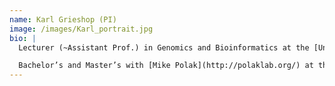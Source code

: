 ```yaml
---
name: Karl Grieshop (PI)
image: /images/Karl_portrait.jpg
bio: |
  Lecturer (~Assistant Prof.) in Genomics and Bioinformatics at the [University of East Anglia](https://research-portal.uea.ac.uk/en/persons/karl-grieshop).

  Bachelor’s and Master’s with [Mike Polak](http://polaklab.org/) at the University of Cincinnati (2009, 2012), PhD with [Göran Arnqvist](http://arnqvist.org/) and [David Berger](http://www.ieg.uu.se/animal-ecology/Research+groups/berger-lab/) at Uppsala University (2017), postdocs with [Aneil Agrawal](https://agrawal.eeb.utoronto.ca/) at the University of Toronto (2018-2022), and [Mike Polak](http://polaklab.org/) / [Josh Benoit](http://insectphysiology.uc.edu/) at the University of Cincinnati (2023).
---
```

